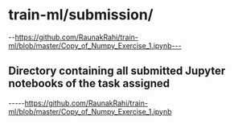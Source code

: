 
# train-ml/submission/

--https://github.com/RaunakRahi/train-ml/blob/master/Copy_of_Numpy_Exercise_1.ipynb---

## Directory containing all submitted Jupyter notebooks of the task assigned

-----https://github.com/RaunakRahi/train-ml/blob/master/Copy_of_Numpy_Exercise_1.ipynb
